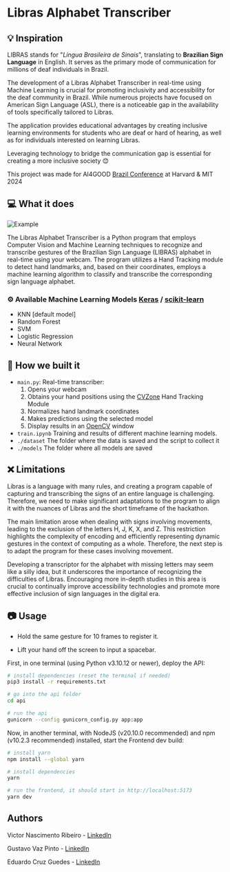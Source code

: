 # Libras Alphabet Transcriber

## :bulb: Inspiration

LIBRAS stands for "_Língua Brasileira de Sinais_", translating to **Brazilian Sign Language** in English. It serves as the primary mode of communication for millions of deaf individuals in Brazil.

The development of a Libras Alphabet Transcriber in real-time using Machine Learning is crucial for promoting inclusivity and accessibility for the deaf community in Brazil.
While numerous projects have focused on American Sign Language (ASL), there is a noticeable gap in the availability of tools specifically tailored to Libras.

The application provides educational advantages by creating inclusive learning environments for students who are deaf or hard of hearing, as well as for individuals interested on learning Libras.

Leveraging technology to bridge the communication gap is essential for creating a more inclusive society :blush:

This project was made for AI4GOOD [Brazil Conference](https://www.brazilconference.org/) at Harvard & MIT 2024

## :computer: What it does

![Example](https://gizmodo.uol.com.br/wp-content/blogs.dir/8/files/2021/02/nyan-cat-1.gif)

The Libras Alphabet Transcriber is a Python program that employs Computer Vision and Machine Learning techniques to recognize and transcribe gestures of the Brazilian Sign Language (LIBRAS)
alphabet in real-time using your webcam. The program utilizes a Hand Tracking module to detect hand landmarks, and, based on their coordinates, employs a machine learning algorithm
to classify and transcribe the corresponding sign language alphabet.

### :gear: Available Machine Learning Models [Keras](https://keras.io/) / [scikit-learn](https://scikit-learn.org/stable/)

- KNN [default model]
- Random Forest
- SVM
- Logistic Regression
- Neural Network

## :hammer: How we built it

- `main.py`: Real-time transcriber:
  1.  Opens your webcam
  2.  Obtains your hand positions using the [CVZone](https://github.com/cvzone/cvzone) Hand Tracking Module
  3.  Normalizes hand landmark coordinates
  4.  Makes predictions using the selected model
  5.  Display results in an [OpenCV](https://opencv.org/) window
- `train.ipynb`
  Training and results of different machine learning models.
- `./dataset`
  The folder where the data is saved and the script to collect it
- `./models`
  The folder where all models are saved

## :x: Limitations

Libras is a language with many rules, and creating a program capable of capturing and transcribing the signs of an entire language is challenging. Therefore, we need to make significant adaptations to the program to align it with the nuances of Libras and the short timeframe of the hackathon.

The main limitation arose when dealing with signs involving movements, leading to the exclusion of the letters H, J, K, X, and Z. This restriction highlights the complexity of encoding and efficiently representing dynamic gestures in the context of computing as a whole. Therefore, the next step is to adapt the program for these cases involving movement.

Developing a transcriptor for the alphabet with missing letters may seem like a silly idea, but it underscores the importance of recognizing the difficulties of Libras. Encouraging more in-depth studies in this area is crucial to continually improve accessibility technologies and promote more effective inclusion of sign languages in the digital era.

## :camera: Usage

- Hold the same gesture for 10 frames to register it.

- Lift your hand off the screen to input a spacebar.

First, in one terminal (using Python v3.10.12 or newer), deploy the API:

```bash
# install dependencies (reset the terminal if needed)
pip3 install -r requirements.txt

# go into the api folder
cd api

# run the api
gunicorn --config gunicorn_config.py app:app
```

Now, in another terminal, with NodeJS (v20.10.0 recommended) and npm (v10.2.3 recommended) installed, start the Frontend dev build:

```bash
# install yarn
npm install --global yarn

# install dependencies
yarn

# run the frontend, it should start in http://localhost:5173
yarn dev
```

## Authors

Victor Nascimento Ribeiro - [LinkedIn](https://www.linkedin.com/in/victor-nasc/)

Gustavo Vaz Pinto - [LinkedIn](https://www.linkedin.com/in/gust-vaz/)

Eduardo Cruz Guedes - [LinkedIn](https://www.linkedin.com/in/educg550/)
